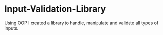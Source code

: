# Input-Validation-Library
Using OOP I created a library to handle, manipulate and validate all types of inputs.
